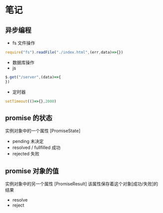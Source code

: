 # 笔记

## 异步编程

* fs 文件操作
```js
require("fs").readFile("./index.html",(err,data)=>{})
```
* 数据库操作
* js
```js
$.get("/server",(data)=>{
})
```

* 定时器
```js
setTimeout(()=>{},2000)
```

## promise 的状态
实例对象中的一个属性 [PromiseState]
* pending 未决定
* resolved / fullfilled 成功
* rejected 失败

## promise 对象的值

实例对象中的另一个属性 [PromiseResult]
该属性保存着这个对象[成功/失败]的结果
* resolve
* reject